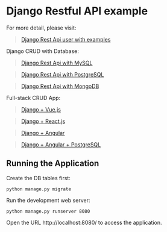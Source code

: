 # Django Restful API example

For more detail, please visit:
> [Django Rest Api user with examples](https://bezkoder.com/django-rest-api/)

Django CRUD with Database:
> [Django Rest Api with MySQL](https://bezkoder.com/django-crud-mysql-rest-framework/)

> [Django Rest Api with PostgreSQL](https://bezkoder.com/django-postgresql-crud-rest-framework/)

> [Django Rest Api with MongoDB](https://bezkoder.com/django-mongodb-crud-rest-framework/)

Full-stack CRUD App:
> [Django + Vue.js](https://bezkoder.com/django-vue-js-rest-framework/)

> [Django + React.js](https://bezkoder.com/django-react-axios-rest-framework/)

> [Django + Angular](https://bezkoder.com/django-angular-10-crud-rest-framework/)

> [Django + Angular + PostgreSQL](https://bezkoder.com/django-angular-postgresql/)

## Running the Application

Create the DB tables first:
```
python manage.py migrate
```
Run the development web server:
```
python manage.py runserver 8080
```
Open the URL http://localhost:8080/ to access the application.